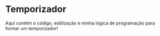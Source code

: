 # Temporizador

Aqui contém o código, estilização e minha lógica de programação para formar um temporizador!
